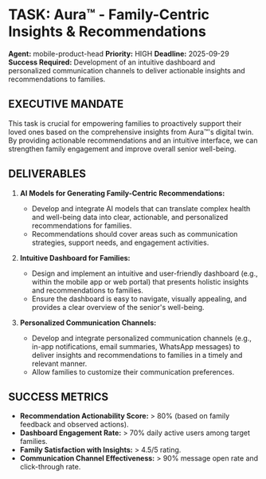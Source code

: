 # TASK: Aura™ - Family-Centric Insights & Recommendations

**Agent:** mobile-product-head
**Priority:** HIGH
**Deadline:** 2025-09-29
**Success Required:** Development of an intuitive dashboard and personalized communication channels to deliver actionable insights and recommendations to families.

## EXECUTIVE MANDATE

This task is crucial for empowering families to proactively support their loved ones based on the comprehensive insights from Aura™'s digital twin. By providing actionable recommendations and an intuitive interface, we can strengthen family engagement and improve overall senior well-being.

## DELIVERABLES

1.  **AI Models for Generating Family-Centric Recommendations:**
    *   Develop and integrate AI models that can translate complex health and well-being data into clear, actionable, and personalized recommendations for families.
    *   Recommendations should cover areas such as communication strategies, support needs, and engagement activities.

2.  **Intuitive Dashboard for Families:**
    *   Design and implement an intuitive and user-friendly dashboard (e.g., within the mobile app or web portal) that presents holistic insights and recommendations to families.
    *   Ensure the dashboard is easy to navigate, visually appealing, and provides a clear overview of the senior's well-being.

3.  **Personalized Communication Channels:**
    *   Develop and integrate personalized communication channels (e.g., in-app notifications, email summaries, WhatsApp messages) to deliver insights and recommendations to families in a timely and relevant manner.
    *   Allow families to customize their communication preferences.

## SUCCESS METRICS

*   **Recommendation Actionability Score:** > 80% (based on family feedback and observed actions).
*   **Dashboard Engagement Rate:** > 70% daily active users among target families.
*   **Family Satisfaction with Insights:** > 4.5/5 rating.
*   **Communication Channel Effectiveness:** > 90% message open rate and click-through rate.
